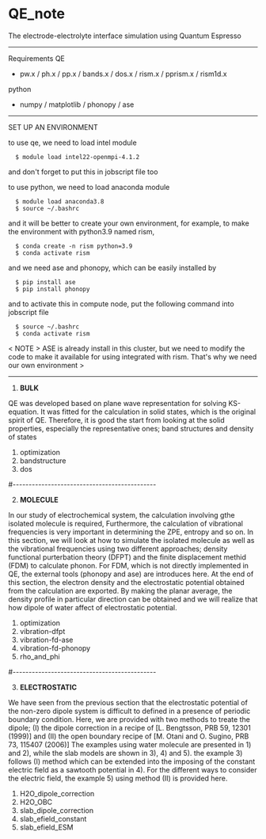 # QE_note

The electrode-electrolyte interface simulation using Quantum Espresso

---------------------------------------------
Requirements
QE
- pw.x / ph.x / pp.x / bands.x / dos.x / rism.x / pprism.x / rism1d.x

python
- numpy / matplotlib / phonopy / ase

---------------------------------------------

SET UP AN ENVIRONMENT

to use qe, we need to load intel module
```
  $ module load intel22-openmpi-4.1.2
```
and don't forget to put this in jobscript file too

to use python, we need to load anaconda module
```
  $ module load anaconda3.8
  $ source ~/.bashrc
```

and it will be better to create your own environment,
for example, to make the environment with python3.9 named rism,
```
  $ conda create -n rism python=3.9
  $ conda activate rism
```

and we need ase and phonopy, which can be easily installed by
```
  $ pip install ase
  $ pip install phonopy
```

and to activate this in compute node, put the following command into jobscript file
```
  $ source ~/.bashrc
  $ conda activate rism
```

   < NOTE >
   ASE is already install in this cluster, but we need to modify the code to make it
   available for using integrated with rism. That's why we need our own environment >

---------------------------------------------

1. **BULK**

QE was developed based on plane wave representation for solving KS-equation.
It was fitted for the calculation in solid states, which is the original spirit of QE.
Therefore, it is good the start from looking at the solid properties, especially the
representative ones; band structures and density of states

1) optimization
2) bandstructure
3) dos

#---------------------------------------------

2. **MOLECULE**

In our study of electrochemical system, the calculation involving gthe isolated molecule is required,
Furthermore, the calculation of vibrational frequencies is very important in determining the ZPE, entropy and so on.
In this section, we will look at how to simulate the isolated molecule as well as the vibrational frequencies using
two different approaches; density functional purterbation theory (DFPT) and the finite displacement methid (FDM)
to calculate phonon. For FDM, which is not directly implemented in QE, the external tools (phonopy and ase) are introduces here.
At the end of this section, the electron density and the electrostatic potential obtained from the calculation are exported.
By making the planar average, the density profile in particular direction can be obtained and we will realize that
how dipole of water affect of electrostatic potential.

1) optimization
2) vibration-dfpt
3) vibration-fd-ase
4) vibration-fd-phonopy
5) rho_and_phi

#---------------------------------------------

3. **ELECTROSTATIC**

We have seen from the previous section that the electrostatic potential of the non-zero dipole system is difficult to defined
in a presence of periodic boundary condition. Here, we are provided with two methods to treate the dipole;
(I) the dipole correction in a recipe of [L. Bengtsson, PRB 59, 12301 (1999)]
and (II) the open boundary recipe of [M. Otani and O. Sugino, PRB 73, 115407 (2006)]
The examples using water molecule are presented in 1) and 2), while the slab models are shown in 3), 4) and 5).
the example 3) follows (I) method which can be extended into the imposing of the constant electric field as a sawtooth potential in 4).
For the different ways to consider the electric field, the example 5) using method (II) is provided here.


1) H2O_dipole_correction
2) H2O_OBC
3) slab_dipole_correction
4) slab_efield_constant
5) slab_efield_ESM


